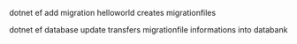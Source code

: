 dotnet ef add migration helloworld
creates migrationfiles

dotnet ef database update
transfers migrationfile informations into databank